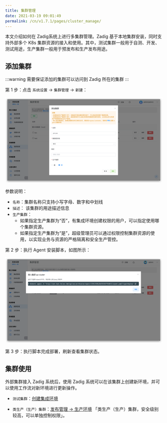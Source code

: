 ```yaml
---
title: 集群管理
date: 2021-03-19 09:01:49
permalink: /cn/v1.7.1/pages/cluster_manage/
---
```


本文介绍如何在 Zadig系统上进行多集群管理。Zadig 基于本地集群安装，同时支持外部多个 K8s 集群资源的接入和使用。其中，测试集群一般用于自测、开发、测试用途，生产集群一般用于预发布和生产发布用途。

## 添加集群

:::warning
需要保证添加的集群可以访问到 Zadig 所在的集群
:::

第 1 步：点击 `系统设置` -> `集群管理` -> `新建`：

![cluster](./_images/cluster_add.png)

参数说明：

- `名称`：集群名称只支持小写字母、数字和中划线
- `描述`： 该集群的用途描述信息
- `生产集群`：
  - 如果指定生产集群为“否”，有集成环境创建权限的用户，可以指定使用哪个集群资源。
  - 如果指定生产集群为“是”，超级管理员可以通过权限控制集群资源的使用，以实现业务与资源的严格隔离和安全生产管控。

第 2 步：执行 Agent 安装脚本，如图所示：

![cluster_add_kubectl](./_images/cluster_add_kubectl.png)

第 3 步：执行脚本完成部署，刷新查看集群状态。

## 集群使用

外部集群接入 Zadig 系统后，使用 Zadig 系统可以在该集群上创建新环境，并可以使用工作流对新环境进行更新操作。

- `测试集群`：[创建集成环境](/v1.7.1/project/env/)

- `类生产（生产）集群`：[发布管理 -> 生产环境](/v1.7.1/project/env/) 「类生产（生产）集群，安全级别较高，可以单独控制权限」。
